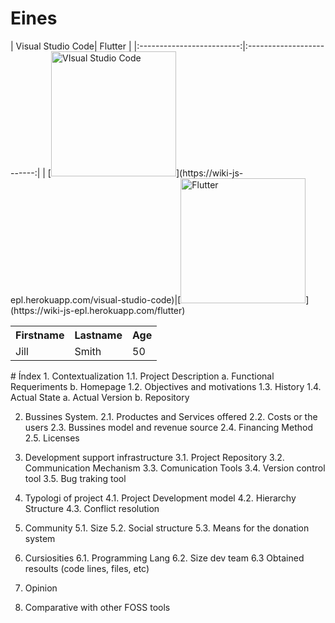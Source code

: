 <!-- TITLE: 1. Home -->
<!-- SUBTITLE: A quick summary of Home -->

# Eines

<div style="margin: auto">
| Visual Studio Code| Flutter |
|:-------------------------:|:-------------------------:|
|  [<img width="200" alt="VIsual Studio Code" src="https://mospaw.com/wp-content/uploads/2018/07/Visual_Studio_code_logo-274x300.png">](https://wiki-js-epl.herokuapp.com/visual-studio-code)|[<img width="200" alt="Flutter" src="https://pbs.twimg.com/profile_images/760249570085314560/yCrkrbl3_400x400.jpg">](https://wiki-js-epl.herokuapp.com/flutter) 
<div>
 <table style="width:100%">
  <tr>
    <th>Firstname</th>
    <th>Lastname</th>
    <th>Age</th>
  </tr>
  <tr>
    <td>Jill</td>
    <td>Smith</td>
    <td>50</td>
  </tr>
</table> 
# Índex
1. Contextualization
	1.1. Project Description
        a. Functional Requeriments
				b. Homepage
	1.2. Objectives and motivations
    1.3. History
    1.4. Actual State
        a. Actual Version
        b. Repository 

2. Bussines System.
    2.1. Productes and Services offered
    2.2. Costs or the users
    2.3. Bussines model and revenue source
    2.4. Financing Method
    2.5. Licenses

3. Development support infrastructure
    3.1. Project Repository
    3.2. Communication Mechanism
    3.3. Comunication Tools
    3.4. Version control tool
    3.5. Bug traking tool

4. Typologi of project
    4.1. Project Development model
    4.2. Hierarchy Structure
    4.3. Conflict resolution

5. Community
    5.1. Size
    5.2. Social structure
    5.3. Means for the donation system

6. Cursiosities
    6.1. Programming Lang
    6.2. Size dev team
    6.3 Obtained resoults (code lines, files, etc)

7. Opinion
8. Comparative with other FOSS tools
